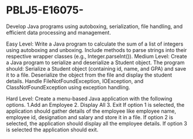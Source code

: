 # PBLJ5-E16075-
Develop Java programs using autoboxing, serialization, file handling, and efficient data processing and management.


Easy Level:
Write a Java program to calculate the sum of a list of integers using autoboxing and unboxing. Include methods to parse strings into their respective wrapper classes (e.g., Integer.parseInt()).
Medium Level:
Create a Java program to serialize and deserialize a Student object. The program should:
Serialize a Student object (containing id, name, and GPA) and save it to a file.
Deserialize the object from the file and display the student details.
Handle FileNotFoundException, IOException, and ClassNotFoundException using exception handling.

Hard Level:
Create a menu-based Java application with the following options. 1.Add an Employee 2. Display All 3. Exit If option 1 is selected, the application should gather details of the employee like employee name, employee id, designation and salary and store it in a file. If option 2 is selected, the application should display all the employee details. If option 3 is selected the application should exit.

